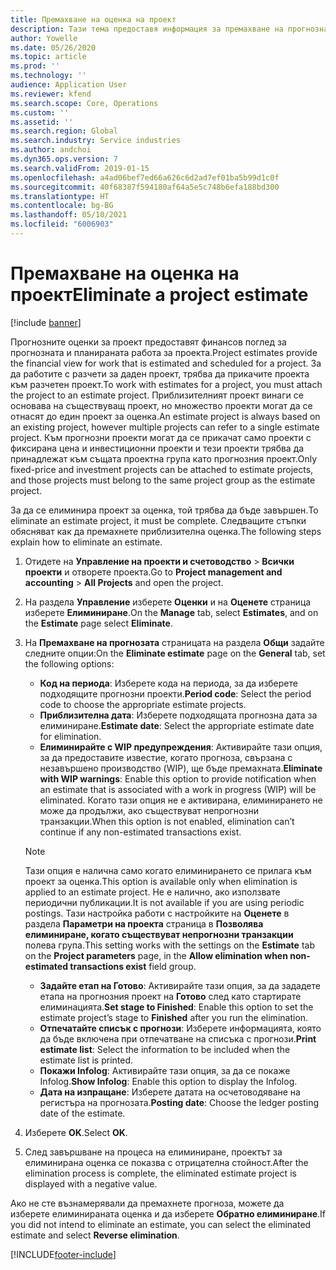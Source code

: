 ```yaml
---
title: Премахване на оценка на проект
description: Тази тема предоставя информация за премахване на прогнозна оценка на проекта, след като тя е завършена.
author: Yowelle
ms.date: 05/26/2020
ms.topic: article
ms.prod: ''
ms.technology: ''
audience: Application User
ms.reviewer: kfend
ms.search.scope: Core, Operations
ms.custom: ''
ms.assetid: ''
ms.search.region: Global
ms.search.industry: Service industries
ms.author: andchoi
ms.dyn365.ops.version: 7
ms.search.validFrom: 2019-01-15
ms.openlocfilehash: a4ad06bef7ed66a626c6d2ad7ef01ba5b99d1c0f
ms.sourcegitcommit: 40f68387f594180af64a5e5c748b6efa188bd300
ms.translationtype: HT
ms.contentlocale: bg-BG
ms.lasthandoff: 05/10/2021
ms.locfileid: "6006903"
---
```

# <a name="eliminate-a-project-estimate"></a><span data-ttu-id="73743-103">Премахване на оценка на проект</span><span class="sxs-lookup"><span data-stu-id="73743-103">Eliminate a project estimate</span></span>

[!include [banner](../includes/banner.md)]

<span data-ttu-id="73743-104">Прогнозните оценки за проект предоставят финансов поглед за прогнозната и планираната работа за проекта.</span><span class="sxs-lookup"><span data-stu-id="73743-104">Project estimates provide the financial view for work that is estimated and scheduled for a project.</span></span> <span data-ttu-id="73743-105">За да работите с разчети за даден проект, трябва да прикачите проекта към разчетен проект.</span><span class="sxs-lookup"><span data-stu-id="73743-105">To work with estimates for a project, you must attach the project to an estimate project.</span></span> <span data-ttu-id="73743-106">Приблизителният проект винаги се основава на съществуващ проект, но множество проекти могат да се отнасят до един проект за оценка.</span><span class="sxs-lookup"><span data-stu-id="73743-106">An estimate project is always based on an existing project, however multiple projects can refer to a single estimate project.</span></span> <span data-ttu-id="73743-107">Към прогнозни проекти могат да се прикачат само проекти с фиксирана цена и инвестиционни проекти и тези проекти трябва да принадлежат към същата проектна група като прогнозния проект.</span><span class="sxs-lookup"><span data-stu-id="73743-107">Only fixed-price and investment projects can be attached to estimate projects, and those projects must belong to the same project group as the estimate project.</span></span>

<span data-ttu-id="73743-108">За да се елиминира проект за оценка, той трябва да бъде завършен.</span><span class="sxs-lookup"><span data-stu-id="73743-108">To eliminate an estimate project, it must be complete.</span></span> <span data-ttu-id="73743-109">Следващите стъпки обясняват как да премахнете приблизителна оценка.</span><span class="sxs-lookup"><span data-stu-id="73743-109">The following steps explain how to eliminate an estimate.</span></span>

1. <span data-ttu-id="73743-110">Отидете на **Управление на проекти и счетоводство** > **Всички проекти** и отворете проекта.</span><span class="sxs-lookup"><span data-stu-id="73743-110">Go to **Project management and accounting** > **All Projects** and open the project.</span></span> 
2. <span data-ttu-id="73743-111">На раздела **Управление** изберете **Оценки** и на **Оценете** страница изберете **Елиминиране**.</span><span class="sxs-lookup"><span data-stu-id="73743-111">On the **Manage** tab, select **Estimates**, and on the **Estimate** page select **Eliminate**.</span></span>
3. <span data-ttu-id="73743-112">На **Премахване на прогнозата** страницата на раздела **Общи** задайте следните опции:</span><span class="sxs-lookup"><span data-stu-id="73743-112">On the **Eliminate estimate** page on the **General** tab, set the following options:</span></span>

   - <span data-ttu-id="73743-113">**Код на периода**: Изберете кода на периода, за да изберете подходящите прогнозни проекти.</span><span class="sxs-lookup"><span data-stu-id="73743-113">**Period code**: Select the period code to choose the appropriate estimate projects.</span></span> 
   - <span data-ttu-id="73743-114">**Приблизителна дата**: Изберете подходящата прогнозна дата за елиминиране.</span><span class="sxs-lookup"><span data-stu-id="73743-114">**Estimate date**: Select the appropriate estimate date for elimination.</span></span>
   - <span data-ttu-id="73743-115">**Елиминирайте с WIP предупреждения**: Активирайте тази опция, за да предоставите известие, когато прогноза, свързана с незавършено производство (WIP), ще бъде премахната.</span><span class="sxs-lookup"><span data-stu-id="73743-115">**Eliminate with WIP warnings**: Enable this option to provide notification when an estimate that is associated with a work in progress (WIP) will be eliminated.</span></span> <span data-ttu-id="73743-116">Когато тази опция не е активирана, елиминирането не може да продължи, ако съществуват непрогнозни транзакции.</span><span class="sxs-lookup"><span data-stu-id="73743-116">When this option is not enabled, elimination can’t continue if any non-estimated transactions exist.</span></span> 
   > [!NOTE]
   > <span data-ttu-id="73743-117">Тази опция е налична само когато елиминирането се прилага към проект за оценка.</span><span class="sxs-lookup"><span data-stu-id="73743-117">This option is available only when elimination is applied to an estimate project.</span></span> <span data-ttu-id="73743-118">Не е налично, ако използвате периодични публикации.</span><span class="sxs-lookup"><span data-stu-id="73743-118">It is not available if you are using periodic postings.</span></span> <span data-ttu-id="73743-119">Тази настройка работи с настройките на **Оценете** в раздела **Параметри на проекта** страница в **Позволява елиминиране, когато съществуват непрогнозни транзакции** полева група.</span><span class="sxs-lookup"><span data-stu-id="73743-119">This setting works with the settings on the **Estimate** tab on the **Project parameters** page, in the **Allow elimination when non-estimated transactions exist** field group.</span></span>
   - <span data-ttu-id="73743-120">**Задайте етап на Готово**: Активирайте тази опция, за да зададете етапа на прогнозния проект на **Готово** след като стартирате елиминацията.</span><span class="sxs-lookup"><span data-stu-id="73743-120">**Set stage to Finished**: Enable this option to set the estimate project’s stage to **Finished** after you run the elimination.</span></span>
   - <span data-ttu-id="73743-121">**Отпечатайте списък с прогнози**: Изберете информацията, която да бъде включена при отпечатване на списъка с прогнози.</span><span class="sxs-lookup"><span data-stu-id="73743-121">**Print estimate list**: Select the information to be included when the estimate list is printed.</span></span>
   - <span data-ttu-id="73743-122">**Покажи Infolog**: Активирайте тази опция, за да се покаже Infolog.</span><span class="sxs-lookup"><span data-stu-id="73743-122">**Show Infolog**: Enable this option to display the Infolog.</span></span>
   - <span data-ttu-id="73743-123">**Дата на изпращане**: Изберете датата на осчетоводяване на регистъра на прогнозата.</span><span class="sxs-lookup"><span data-stu-id="73743-123">**Posting date**: Choose the ledger posting date of the estimate.</span></span>

4.  <span data-ttu-id="73743-124">Изберете **OK**.</span><span class="sxs-lookup"><span data-stu-id="73743-124">Select **OK**.</span></span>
5. <span data-ttu-id="73743-125">След завършване на процеса на елиминиране, проектът за елиминирана оценка се показва с отрицателна стойност.</span><span class="sxs-lookup"><span data-stu-id="73743-125">After the elimination process is complete, the eliminated estimate project is displayed with a negative value.</span></span> 

<span data-ttu-id="73743-126">Ако не сте възнамерявали да премахнете прогноза, можете да изберете елиминираната оценка и да изберете **Обратно елиминиране**.</span><span class="sxs-lookup"><span data-stu-id="73743-126">If you did not intend to eliminate an estimate, you can select the eliminated estimate and select **Reverse elimination**.</span></span>   


[!INCLUDE[footer-include](../includes/footer-banner.md)]